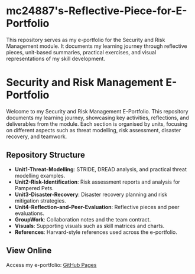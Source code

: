 # mc24887's-Reflective-Piece-for-E-Portfolio
This repository serves as my e-portfolio for the Security and Risk Management module. It documents my learning journey through reflective pieces, unit-based summaries, practical exercises, and visual representations of my skill development. 



# Security and Risk Management E-Portfolio
Welcome to my Security and Risk Management E-Portfolio. This repository documents my learning journey, showcasing key activities, reflections, and deliverables from the module. Each section is organised by units, focusing on different aspects such as threat modelling, risk assessment, disaster recovery, and teamwork.

## Repository Structure
- **Unit1-Threat-Modelling**: STRIDE, DREAD analysis, and practical threat modelling examples.
- **Unit2-Risk-Identification**: Risk assessment reports and analysis for Pampered Pets.
- **Unit3-Disaster-Recovery**: Disaster recovery planning and risk mitigation strategies.
- **Unit4-Reflection-and-Peer-Evaluation**: Reflective pieces and peer evaluations.
- **GroupWork**: Collaboration notes and the team contract.
- **Visuals**: Supporting visuals such as skill matrices and charts.
- **References**: Harvard-style references used across the e-portfolio.

## View Online
Access my e-portfolio: [GitHub Pages](https://mc24887.github.io/mc24887-Reflective-Piece-for-E-Portfolio)
